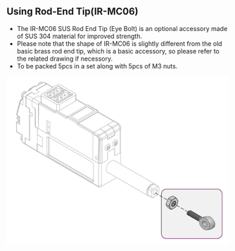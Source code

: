 ## Using Rod-End Tip(IR-MC06)
- The IR-MC06 SUS Rod End Tip (Eye Bolt) is an optional accessory made of SUS 304 material for improved strength.
- Please note that the shape of IR-MC06 is slightly different from the old basic brass rod end tip, which is a basic accessory, so please refer to the related drawing if necessory.
- To be packed 5pcs in a set along with 5pcs of M3 nuts.

![mc06-asb-01](./data/mc06-asb-01.png)
